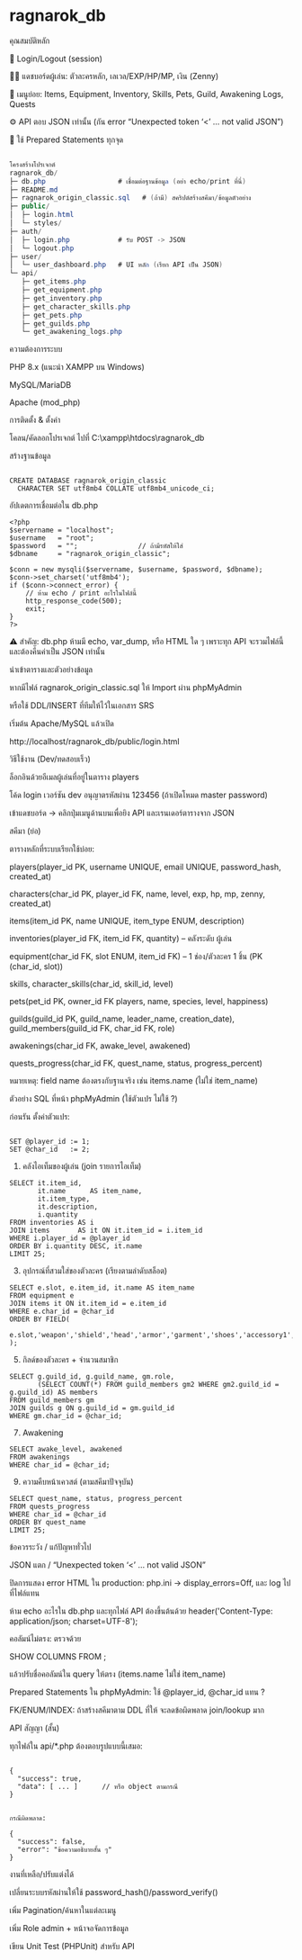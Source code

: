 # ragnarok_db

คุณสมบัติหลัก

🔐 Login/Logout (session)

🧙‍♀️ แดชบอร์ดผู้เล่น: ตัวละครหลัก, เลเวล/EXP/HP/MP, เงิน (Zenny)

🧩 เมนูย่อย: Items, Equipment, Inventory, Skills, Pets, Guild, Awakening Logs, Quests

⚙️ API ตอบ JSON เท่านั้น (กัน error “Unexpected token ‘<’ … not valid JSON”)

🧷 ใช้ Prepared Statements ทุกจุด

```csharp

โครงสร้างโปรเจกต์
ragnarok_db/
├─ db.php                  # เชื่อมต่อฐานข้อมูล (อย่า echo/print ที่นี่)
├─ README.md
├─ ragnarok_origin_classic.sql   # (ถ้ามี) สคริปต์สร้างสคีมา/ข้อมูลตัวอย่าง
├─ public/
│  ├─ login.html
│  └─ styles/
├─ auth/
│  ├─ login.php            # รับ POST -> JSON
│  └─ logout.php
├─ user/
│  └─ user_dashboard.php   # UI หลัก (เรียก API เป็น JSON)
└─ api/
   ├─ get_items.php
   ├─ get_equipment.php
   ├─ get_inventory.php
   ├─ get_character_skills.php
   ├─ get_pets.php
   ├─ get_guilds.php
   └─ get_awakening_logs.php

```
ความต้องการระบบ

PHP 8.x (แนะนำ XAMPP บน Windows)

MySQL/MariaDB

Apache (mod_php)

การติดตั้ง & ตั้งค่า

โคลน/คัดลอกโปรเจกต์ ไปที่ C:\xampp\htdocs\ragnarok_db

สร้างฐานข้อมูล

```

CREATE DATABASE ragnarok_origin_classic
  CHARACTER SET utf8mb4 COLLATE utf8mb4_unicode_ci;

```

อัปเดตการเชื่อมต่อใน db.php
```
<?php
$servername = "localhost";
$username   = "root";
$password   = "";               // ถ้ามีรหัสให้ใส่
$dbname     = "ragnarok_origin_classic";

$conn = new mysqli($servername, $username, $password, $dbname);
$conn->set_charset('utf8mb4');
if ($conn->connect_error) {
    // ห้าม echo / print อะไรในไฟล์นี้
    http_response_code(500);
    exit;
}
?>

```
⚠️ สำคัญ: db.php ห้ามมี echo, var_dump, หรือ HTML ใด ๆ เพราะทุก API จะรวมไฟล์นี้และต้องคืนค่าเป็น JSON เท่านั้น

นำเข้าตารางและตัวอย่างข้อมูล

หากมีไฟล์ ragnarok_origin_classic.sql ให้ Import ผ่าน phpMyAdmin

หรือใช้ DDL/INSERT ที่ทีมให้ไว้ในเอกสาร SRS

เริ่มต้น Apache/MySQL แล้วเปิด

http://localhost/ragnarok_db/public/login.html

วิธีใช้งาน (Dev/ทดสอบเร็ว)

ล็อกอินด้วยอีเมลผู้เล่นที่อยู่ในตาราง players

โค้ด login เวอร์ชัน dev อนุญาตรหัสผ่าน 123456 (ถ้าเปิดโหมด master password)

เข้าแดชบอร์ด → คลิกปุ่มเมนูด้านบนเพื่อยิง API และเรนเดอร์ตารางจาก JSON

สคีมา (ย่อ)

ตารางหลักที่ระบบเรียกใช้บ่อย:

players(player_id PK, username UNIQUE, email UNIQUE, password_hash, created_at)

characters(char_id PK, player_id FK, name, level, exp, hp, mp, zenny, created_at)

items(item_id PK, name UNIQUE, item_type ENUM, description)

inventories(player_id FK, item_id FK, quantity) – คลังระดับ ผู้เล่น

equipment(char_id FK, slot ENUM, item_id FK) – 1 ช่อง/ตัวละคร 1 ชิ้น (PK (char_id, slot))

skills, character_skills(char_id, skill_id, level)

pets(pet_id PK, owner_id FK players, name, species, level, happiness)

guilds(guild_id PK, guild_name, leader_name, creation_date),
guild_members(guild_id FK, char_id FK, role)

awakenings(char_id FK, awake_level, awakened)

quests_progress(char_id FK, quest_name, status, progress_percent)

หมายเหตุ: field name ต้องตรงกับฐานจริง เช่น items.name (ไม่ใช่ item_name)

ตัวอย่าง SQL ที่หน้า phpMyAdmin (ใช้ตัวแปร ไม่ใช้ ?)

ก่อนรัน ตั้งค่าตัวแปร:
```

SET @player_id := 1;
SET @char_id   := 2;
```

1) คลังไอเท็มของผู้เล่น (join รายการไอเท็ม)
```
SELECT it.item_id,
       it.name      AS item_name,
       it.item_type,
       it.description,
       i.quantity
FROM inventories AS i
JOIN items       AS it ON it.item_id = i.item_id
WHERE i.player_id = @player_id
ORDER BY i.quantity DESC, it.name
LIMIT 25;
```
3) อุปกรณ์ที่สวมใส่ของตัวละคร (เรียงตามลำดับสล็อต)
```
SELECT e.slot, e.item_id, it.name AS item_name
FROM equipment e
JOIN items it ON it.item_id = e.item_id
WHERE e.char_id = @char_id
ORDER BY FIELD(
  e.slot,'weapon','shield','head','armor','garment','shoes','accessory1','accessory2'
);
```
5) กิลด์ของตัวละคร + จำนวนสมาชิก
```
SELECT g.guild_id, g.guild_name, gm.role,
       (SELECT COUNT(*) FROM guild_members gm2 WHERE gm2.guild_id = g.guild_id) AS members
FROM guild_members gm
JOIN guilds g ON g.guild_id = gm.guild_id
WHERE gm.char_id = @char_id;
```
7) Awakening
```
SELECT awake_level, awakened
FROM awakenings
WHERE char_id = @char_id;
```
9) ความคืบหน้าเควสต์ (ตามสคีมาปัจจุบัน)
```
SELECT quest_name, status, progress_percent
FROM quests_progress
WHERE char_id = @char_id
ORDER BY quest_name
LIMIT 25;
```
ข้อควรระวัง / แก้ปัญหาทั่วไป

JSON แตก / “Unexpected token ‘<’ … not valid JSON”

ปิดการแสดง error HTML ใน production:
php.ini → display_errors=Off, และ log ไปที่ไฟล์แทน

ห้าม echo อะไรใน db.php และทุกไฟล์ API ต้องขึ้นต้นด้วย
header('Content-Type: application/json; charset=UTF-8');

คอลัมน์ไม่ตรง: ตรวจด้วย

SHOW COLUMNS FROM <table>;


แล้วปรับชื่อคอลัมน์ใน query ให้ตรง (items.name ไม่ใช่ item_name)

Prepared Statements ใน phpMyAdmin: ใช้ @player_id, @char_id แทน ?

FK/ENUM/INDEX: ถ้าสร้างสคีมาตาม DDL ที่ให้ จะลดข้อผิดพลาด join/lookup มาก

API สัญญา (สั้น)

ทุกไฟล์ใน api/*.php ต้องตอบรูปแบบนี้เสมอ:

```

{
  "success": true,
  "data": [ ... ]      // หรือ object ตามกรณี
}


กรณีผิดพลาด:

{
  "success": false,
  "error": "ข้อความอธิบายสั้น ๆ"
}
```
งานที่เหลือ/ปรับแต่งได้

เปลี่ยนระบบรหัสผ่านให้ใช้ password_hash()/password_verify()

เพิ่ม Pagination/ค้นหาในแต่ละเมนู

เพิ่ม Role admin + หน้าจอจัดการข้อมูล

เขียน Unit Test (PHPUnit) สำหรับ API
